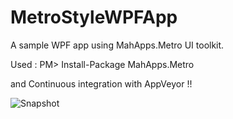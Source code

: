 MetroStyleWPFApp
================

A sample WPF app using MahApps.Metro UI toolkit.

Used : PM> Install-Package MahApps.Metro

and Continuous integration with AppVeyor !!

![Snapshot](../master/wpfapp.png?raw=true)
